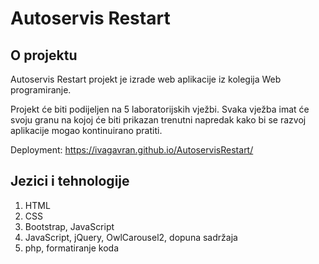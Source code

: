 # Autoservis Restart

## O projektu

Autoservis Restart projekt je izrade web aplikacije iz kolegija Web programiranje. 

Projekt će biti podijeljen na 5 laboratorijskih vježbi. Svaka vježba imat će svoju granu na kojoj će biti prikazan trenutni napredak kako bi se razvoj aplikacije mogao kontinuirano pratiti.

Deployment: https://ivagavran.github.io/AutoservisRestart/

## Jezici i tehnologije 

  1. HTML
  2. CSS
  3. Bootstrap, JavaScript
  4. JavaScript, jQuery, OwlCarousel2, dopuna sadržaja
  5. php, formatiranje koda
